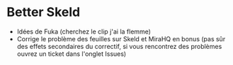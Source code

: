 # Better Skeld

 - Idées de Fuka (cherchez le clip j'ai la flemme)
 - Corrige le problème des feuilles sur Skeld et MiraHQ en bonus (pas sûr des effets secondaires du correctif, si vous rencontrez des problèmes ouvrez un ticket dans l'onglet Issues)
